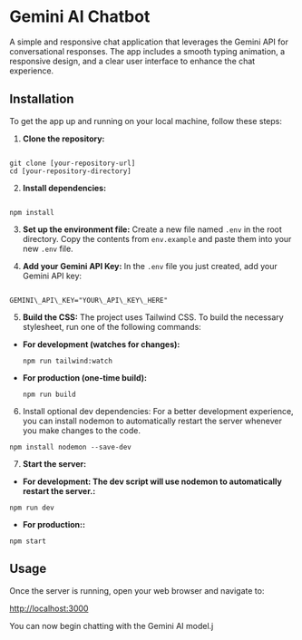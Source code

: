 # Gemini AI Chatbot

A simple and responsive chat application that leverages the Gemini API for conversational responses. The app includes a smooth typing animation, a responsive design, and a clear user interface to enhance the chat experience.

## Installation

To get the app up and running on your local machine, follow these steps:

1. **Clone the repository:**

```

git clone [your-repository-url]
cd [your-repository-directory]

```

2. **Install dependencies:**

```

npm install

```

3. **Set up the environment file:**
Create a new file named `.env` in the root directory. Copy the contents from `env.example` and paste them into your new `.env` file.

4. **Add your Gemini API Key:**
In the `.env` file you just created, add your Gemini API key:

```

GEMINI\_API\_KEY="YOUR\_API\_KEY\_HERE"

````

5. **Build the CSS:**
The project uses Tailwind CSS. To build the necessary stylesheet, run one of the following commands:

* **For development (watches for changes):**

  ```
  npm run tailwind:watch
  
  ```

* **For production (one-time build):**

  ```
  npm run build
  
  ```
6. Install optional dev dependencies:
For a better development experience, you can install nodemon to automatically restart the server whenever you make changes to the code.

  ```
  npm install nodemon --save-dev

  ```

7. **Start the server:**

* **For development: The dev script will use nodemon to automatically restart the server.:**

```
npm run dev

```

* **For production::**

```
npm start

```

## Usage

Once the server is running, open your web browser and navigate to:

[http://localhost:3000](https://www.google.com/search?q=http://localhost:3000)

You can now begin chatting with the Gemini AI model.j

